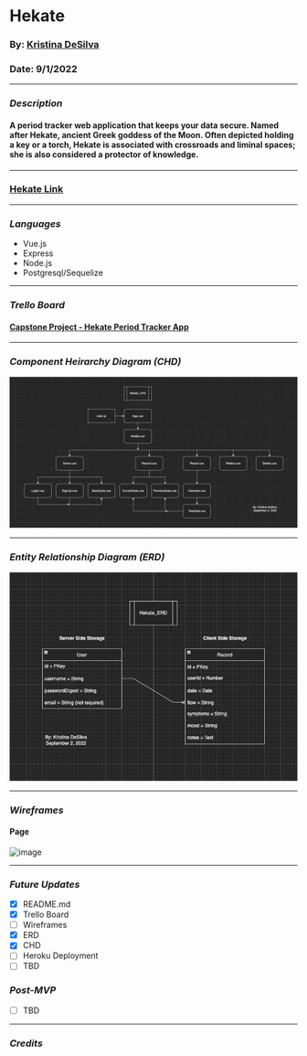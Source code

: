 # Hekate

### By: [Kristina DeSilva](https:github.com/kavdesilva)
### Date: 9/1/2022

---

### _Description_

#### A period tracker web application that keeps your data secure. Named after Hekate, ancient Greek goddess of the Moon. Often depicted holding a key or a torch, Hekate is associated with crossroads and liminal spaces; she is also considered a protector of knowledge.

___

### [Hekate Link]()

---

### _Languages_

- Vue.js
- Express
- Node.js
- Postgresql/Sequelize

---

### _Trello Board_

#### [Capstone Project - Hekate Period Tracker App](https://trello.com/b/dwYRZXGW/hekate-period-tracker-app)

---

### _Component Heirarchy Diagram (CHD)_

![Image](assets/Hekate_CHD_v.2.png)

---

### _Entity Relationship Diagram (ERD)_

![Image](assets/Hekate_ERD_v.2.png)

---

### _Wireframes_

#### Page
![image](assets/)

---

### _Future Updates_

- [x] README.md
- [x] Trello Board
- [ ] Wireframes
- [x] ERD
- [x] CHD
- [ ] Heroku Deployment
- [ ] TBD

### _Post-MVP_

- [ ] TBD

---

### _Credits_

#### []()
